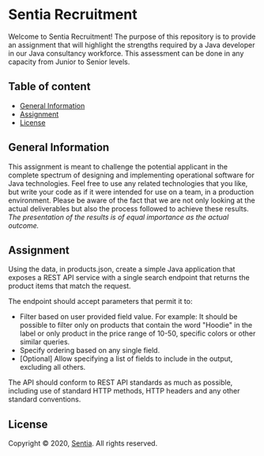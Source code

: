 # Sentia Recruitment
Welcome to Sentia Recruitment!
The purpose of this repository is to provide an assignment that will highlight the strengths required by a Java developer in our Java consultancy workforce. This assessment can be done in any capacity from Junior to Senior levels.

## Table of content
- [General Information](#general-information)
- [Assignment](#assignment)
- [License](#license)

## General Information
This assignment is meant to challenge the potential applicant in the complete spectrum of designing and implementing operational software for Java technologies. Feel free to use any related technologies that you like, but write your code as if it were intended for use on a team, in a production environment. Please be aware of the fact that we are not only looking at the actual deliverables but also the process followed to achieve these results. *The presentation of the results is of equal importance as the actual outcome.*

## Assignment
Using the data, in products.json, create a simple Java application that exposes a REST API service with a single search endpoint that returns the product items that match the request.  

The endpoint should accept parameters that permit it to:
-	Filter based on user provided field value. For example: It should be possible to filter only on products that contain the word "Hoodie" in the label or only product in the price range of 10-50, specific colors or other similar queries.
-	Specify ordering based on any single field.
-	[Optional] Allow specifying a list of fields to include in the output, excluding all others.

The API should conform to REST API standards as much as possible, including use of standard HTTP methods, HTTP headers and any other standard conventions.

## License
Copyright © 2020, [Sentia](https://sentia.com). All rights reserved.
